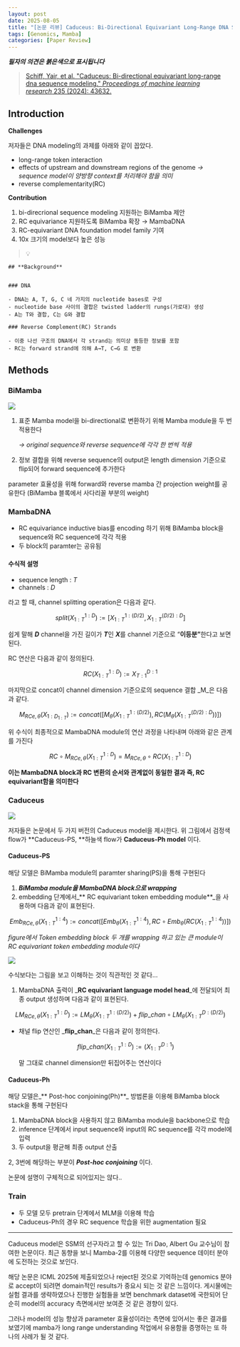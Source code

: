 ```yaml
---
layout: post
date: 2025-08-05
title: "[논문 리뷰] Caduceus: Bi-Directional Equivariant Long-Range DNA Sequence Modeling"
tags: [Genomics, Mamba]
categories: [Paper Review]
---
```


<span class="notion-red">_**필자의 의견은 붉은색으로 표시됩니다**_</span>


> [Schiff, Yair, et al. "Caduceus: Bi-directional equivariant long-range dna sequence modeling." ](https://pmc.ncbi.nlm.nih.gov/articles/PMC12189541/)[_Proceedings of machine learning research_](https://pmc.ncbi.nlm.nih.gov/articles/PMC12189541/)[ 235 (2024): 43632.](https://pmc.ncbi.nlm.nih.gov/articles/PMC12189541/)



## Introduction


**Challenges**


저자들은 DNA modeling의 과제를 아래와 같이 꼽았다.

- long-range token interaction
- effects of upstream and downstream regions of the genome 
_→ sequence model이 양방향 context를 처리해야 함을 의미_
- reverse complementarity(RC)

**Contribution**

1. bi-direcrional sequence modeling 지원하는 BiMamba 제안
1. RC equivariance 지원하도록 BiMamba 확장 → MambaDNA
1. RC-equivariant DNA foundation model family 기여
1. 10x 크기의 model보다 높은 성능

> 💡 


	## **Background**


	### DNA

	- DNA는 A, T, G, C 네 가지의 nucleotide bases로 구성
	- nucleotide base 사이의 결합은 twisted ladder의 rungs(가로대) 생성
	- A는 T와 결합, C는 G와 결합

	### Reverse Complement(RC) Strands

	- 이중 나선 구조의 DNA에서 각 strand는 의미상 동등한 정보를 포함
	- RC는 forward strand에 의해 A→T, C→G 로 변환


## Methods



### BiMamba


![](https://prod-files-secure.s3.us-west-2.amazonaws.com/542b861c-36a8-4051-84e5-8804b6728dba/2c247d59-7815-4980-99f0-8f0d21f445a7/image.png?X-Amz-Algorithm=AWS4-HMAC-SHA256&X-Amz-Content-Sha256=UNSIGNED-PAYLOAD&X-Amz-Credential=ASIAZI2LB46675EVF5CW%2F20251012%2Fus-west-2%2Fs3%2Faws4_request&X-Amz-Date=20251012T131349Z&X-Amz-Expires=3600&X-Amz-Security-Token=IQoJb3JpZ2luX2VjEIX%2F%2F%2F%2F%2F%2F%2F%2F%2F%2FwEaCXVzLXdlc3QtMiJGMEQCIEOXIQEVvBbYjcud%2FUEVkrSo7tnVlvta9RcCdeycC1k0AiBsX51rkD2633L9DbpB9QCrI7zIIKuzaK0TaDwoWkXZbSr%2FAwgtEAAaDDYzNzQyMzE4MzgwNSIMqolJ8L%2FECbc3nACKKtwD7wX8Eqgkw8Ip58wIY5KnuuO170HN401vCDyL9rljaHYcOYVyQ0wzn6IhmbUj39kvJkJ%2FfovWg0GDnNM6BTr8HIwGKgm8kSDyFv%2FhkGtk6Rj90AyZzA0Q55xk7iOf2ZRtddIFHyDhnxHygJ8rvLYAOBz8m%2F7C3JeECkUG098uIpibgT1eqsMa8MqDILWQtkJVP6veSYkr69gJNSUeXGFWGohFRII%2BoMGBNWElOQzKDCEAZ5%2BhBPXWY%2F7ZAbQN0hJoWS2DdQhAILe1dgxk9yLZDU7MKdG7GgJ7N5rSlXETlXeEx4qoEZNnHpoDpbFxPI9VsPMW2DOCungeGVsugNajR2qx34FC7pXloMqQTfFZHH6GpWBFbxQqo8f4M2VA2LEALUXXUUC1MeuDiz%2FJKWU9dNgHdfXXUOqmSDweYhW4H%2BCaFDS2Qcoo971FXG%2Fx44P1NjNoCT4%2Fylwf3ULMR%2FGKOYIdnBw8LvM7Hy%2BksAOBwCoNZuGmJVlZILPD69aZOdRxu7SUZ%2FvhMkbF2urqU0WRJjN6udfkxXpzULu68VJNbaD%2Fknv7smLUAa8HBg5SCGzEZ7UygqsVdVyNXMmU3T0J%2BJoIelRZbAnkAzCtcdE%2FQG6OUBXCQ6xiC8x5jBcwjrmuxwY6pgGN%2BhwWuZUUae4JDtGlXPldCArBObmesYEXoLESIYWG6%2FIOsbbV0Pqod2FVtAOl0FARmUwjQ%2Bs4upEmgesLp3wmPu9LjP4Z0t9xOpM%2BeaX%2BHtq0288fA79%2BqsrLTMbjoGJrltf2bY6vXzsnt%2BWfoFA0%2FQSqCNBapG%2FmGZMhzWGnkYAlKrwc8XOeBWVerJG8zbnZ8y4JLPgZ%2FEiajWQXvf4Sdn%2Fbts2N&X-Amz-Signature=8ae42ebc43859642ea8aa2eb63206aa9c5f06a5121e08128b54c8f7fee54adf6&X-Amz-SignedHeaders=host&x-amz-checksum-mode=ENABLED&x-id=GetObject)

1. 표준 Mamba model을 bi-directional로 변환하기 위해 Mamba module을 두 번 적용한다

	_→ original sequence와 reverse sequence에 각각 한 번씩 적용_

1. 정보 결합을 위해 reverse sequence의 output은 length dimension 기준으로 flip되어 forward sequence에 추가한다

parameter 효율성을 위해 forward와 reverse mamba 간 projection weight를 공유한다 (BiMamba 블록에서 사다리꼴 부분의 weight)



### MambaDNA

- RC equivariance inductive bias를 encoding 하기 위해 BiMamba block을 sequence와 RC sequence에 각각 적용
- 두 block의 paramter는 공유됨


#### 수식적 설명

- sequence length : _T_
- channels : _D_

라고 할 때,  channel splitting operation은 다음과 같다.


$$
split(X^{1:D}_{1:T}):=[X^{1:(D/2)}_{1:T},X^{(D/2):D}_{1:T}]
$$


<span class="notion-red">쉽게 말해 </span><span class="notion-red">_**D**_</span><span class="notion-red"> channel을 가진 길이가 </span><span class="notion-red">_**T**_</span><span class="notion-red">인 </span><span class="notion-red">_**X**_</span><span class="notion-red">를 channel 기준으로 “</span><span class="notion-red">**이등분”**</span><span class="notion-red">한다고 보면 된다.</span>


RC 연산은 다음과 같이 정의된다.


$$
RC(X^{1:D}_{1:T}):=X^{D:1}_{T:1}
$$


마지막으로 concat이 channel dimension 기준으로의 sequence 결합 _M_은 다음과 같다.


$$
M_{RCe,\theta}(X_{1:D_{1:T}}):=concat([M_{\theta}(X^{1:(D/2)}_{1:T}),RC(M_{\theta}(X^{(D/2):D}_{1:T}))])
$$


위 수식이 최종적으로 MambaDNA module의 연산 과정을 나타내며 아래와 같은 관계를 가진다


$$
RC\circ M_{RCe,\theta}(X^{1:D}_{1:T}) = M_{RCe,\theta} \circ RC(X^{1:D}_{1:T})
$$


**이는 MambaDNA block과 RC 변환의 순서와 관계없이 동일한 결과 즉, RC equivariant함을 의미한다**



### Caduceus


![](https://prod-files-secure.s3.us-west-2.amazonaws.com/542b861c-36a8-4051-84e5-8804b6728dba/f94a60d7-8145-473b-aef9-7c68d3ec604a/image.png?X-Amz-Algorithm=AWS4-HMAC-SHA256&X-Amz-Content-Sha256=UNSIGNED-PAYLOAD&X-Amz-Credential=ASIAZI2LB46675EVF5CW%2F20251012%2Fus-west-2%2Fs3%2Faws4_request&X-Amz-Date=20251012T131349Z&X-Amz-Expires=3600&X-Amz-Security-Token=IQoJb3JpZ2luX2VjEIX%2F%2F%2F%2F%2F%2F%2F%2F%2F%2FwEaCXVzLXdlc3QtMiJGMEQCIEOXIQEVvBbYjcud%2FUEVkrSo7tnVlvta9RcCdeycC1k0AiBsX51rkD2633L9DbpB9QCrI7zIIKuzaK0TaDwoWkXZbSr%2FAwgtEAAaDDYzNzQyMzE4MzgwNSIMqolJ8L%2FECbc3nACKKtwD7wX8Eqgkw8Ip58wIY5KnuuO170HN401vCDyL9rljaHYcOYVyQ0wzn6IhmbUj39kvJkJ%2FfovWg0GDnNM6BTr8HIwGKgm8kSDyFv%2FhkGtk6Rj90AyZzA0Q55xk7iOf2ZRtddIFHyDhnxHygJ8rvLYAOBz8m%2F7C3JeECkUG098uIpibgT1eqsMa8MqDILWQtkJVP6veSYkr69gJNSUeXGFWGohFRII%2BoMGBNWElOQzKDCEAZ5%2BhBPXWY%2F7ZAbQN0hJoWS2DdQhAILe1dgxk9yLZDU7MKdG7GgJ7N5rSlXETlXeEx4qoEZNnHpoDpbFxPI9VsPMW2DOCungeGVsugNajR2qx34FC7pXloMqQTfFZHH6GpWBFbxQqo8f4M2VA2LEALUXXUUC1MeuDiz%2FJKWU9dNgHdfXXUOqmSDweYhW4H%2BCaFDS2Qcoo971FXG%2Fx44P1NjNoCT4%2Fylwf3ULMR%2FGKOYIdnBw8LvM7Hy%2BksAOBwCoNZuGmJVlZILPD69aZOdRxu7SUZ%2FvhMkbF2urqU0WRJjN6udfkxXpzULu68VJNbaD%2Fknv7smLUAa8HBg5SCGzEZ7UygqsVdVyNXMmU3T0J%2BJoIelRZbAnkAzCtcdE%2FQG6OUBXCQ6xiC8x5jBcwjrmuxwY6pgGN%2BhwWuZUUae4JDtGlXPldCArBObmesYEXoLESIYWG6%2FIOsbbV0Pqod2FVtAOl0FARmUwjQ%2Bs4upEmgesLp3wmPu9LjP4Z0t9xOpM%2BeaX%2BHtq0288fA79%2BqsrLTMbjoGJrltf2bY6vXzsnt%2BWfoFA0%2FQSqCNBapG%2FmGZMhzWGnkYAlKrwc8XOeBWVerJG8zbnZ8y4JLPgZ%2FEiajWQXvf4Sdn%2Fbts2N&X-Amz-Signature=0e11c064e3c4428d860f020b2a92f839df5219f6b6afc6af5b0273cce2ebc551&X-Amz-SignedHeaders=host&x-amz-checksum-mode=ENABLED&x-id=GetObject)


저자들은 논문에서 두 가지 버전의 Caduceus model을 제시한다. 위 그림에서 검정색 flow가 **Caduceus-PS, **하늘색 flow가 **Caduceus-Ph model** 이다.



#### Caduceus-PS


해당 모델은 BiMamba module의 paramter sharing(PS)을 통해 구현된다

1. _**BiMamba module을 MambaDNA block으로 wrapping**_
1. embedding 단계에서_** RC equivariant token embedding module**_을 사용하며 다음과 같이 표현된다.

$$
Emb_{RCe,\theta}(X^{1:4}_{1:T}):=concat([Emb_{\theta}(X^{1:4}_{1:T}),RC \circ Emb_{\theta}(RC(X^{1:4}_{1:T}))])
$$


_figure에서 Token embedding block 두 개를 wrapping 하고 있는 큰 module이 RC equivariant token embedding module이다_


![](https://prod-files-secure.s3.us-west-2.amazonaws.com/542b861c-36a8-4051-84e5-8804b6728dba/b175e4da-71eb-4e91-8c23-a06dabe673c9/image.png?X-Amz-Algorithm=AWS4-HMAC-SHA256&X-Amz-Content-Sha256=UNSIGNED-PAYLOAD&X-Amz-Credential=ASIAZI2LB46675EVF5CW%2F20251012%2Fus-west-2%2Fs3%2Faws4_request&X-Amz-Date=20251012T131349Z&X-Amz-Expires=3600&X-Amz-Security-Token=IQoJb3JpZ2luX2VjEIX%2F%2F%2F%2F%2F%2F%2F%2F%2F%2FwEaCXVzLXdlc3QtMiJGMEQCIEOXIQEVvBbYjcud%2FUEVkrSo7tnVlvta9RcCdeycC1k0AiBsX51rkD2633L9DbpB9QCrI7zIIKuzaK0TaDwoWkXZbSr%2FAwgtEAAaDDYzNzQyMzE4MzgwNSIMqolJ8L%2FECbc3nACKKtwD7wX8Eqgkw8Ip58wIY5KnuuO170HN401vCDyL9rljaHYcOYVyQ0wzn6IhmbUj39kvJkJ%2FfovWg0GDnNM6BTr8HIwGKgm8kSDyFv%2FhkGtk6Rj90AyZzA0Q55xk7iOf2ZRtddIFHyDhnxHygJ8rvLYAOBz8m%2F7C3JeECkUG098uIpibgT1eqsMa8MqDILWQtkJVP6veSYkr69gJNSUeXGFWGohFRII%2BoMGBNWElOQzKDCEAZ5%2BhBPXWY%2F7ZAbQN0hJoWS2DdQhAILe1dgxk9yLZDU7MKdG7GgJ7N5rSlXETlXeEx4qoEZNnHpoDpbFxPI9VsPMW2DOCungeGVsugNajR2qx34FC7pXloMqQTfFZHH6GpWBFbxQqo8f4M2VA2LEALUXXUUC1MeuDiz%2FJKWU9dNgHdfXXUOqmSDweYhW4H%2BCaFDS2Qcoo971FXG%2Fx44P1NjNoCT4%2Fylwf3ULMR%2FGKOYIdnBw8LvM7Hy%2BksAOBwCoNZuGmJVlZILPD69aZOdRxu7SUZ%2FvhMkbF2urqU0WRJjN6udfkxXpzULu68VJNbaD%2Fknv7smLUAa8HBg5SCGzEZ7UygqsVdVyNXMmU3T0J%2BJoIelRZbAnkAzCtcdE%2FQG6OUBXCQ6xiC8x5jBcwjrmuxwY6pgGN%2BhwWuZUUae4JDtGlXPldCArBObmesYEXoLESIYWG6%2FIOsbbV0Pqod2FVtAOl0FARmUwjQ%2Bs4upEmgesLp3wmPu9LjP4Z0t9xOpM%2BeaX%2BHtq0288fA79%2BqsrLTMbjoGJrltf2bY6vXzsnt%2BWfoFA0%2FQSqCNBapG%2FmGZMhzWGnkYAlKrwc8XOeBWVerJG8zbnZ8y4JLPgZ%2FEiajWQXvf4Sdn%2Fbts2N&X-Amz-Signature=b4067e721afb76501d8ed78df7c8dc289052a75680eb2065a05ee9ab5151ce4e&X-Amz-SignedHeaders=host&x-amz-checksum-mode=ENABLED&x-id=GetObject)


<span class="notion-red">수식보다는 그림을 보고 이해하는 것이 직관적인 것 같다…</span>

1. MambaDNA 출력이 _**RC equivariant language model head**_에 전달되어 최종 output 생성하며 다음과 같이 표현된다.

$$
LM_{RCe,\theta}(X^{1:D}_{1:T}):= LM_{\theta}(X^{1:(D/2)}_{1:T})+flip\_chan\circ LM_{\theta}(X^{D:(D/2)}_{1:T})
$$

- 채널 flip 연산인 _**flip\_chan**_은 다음과 같이 정의한다.

	$$
	flip\_chan(X^{1:D}_{1:T}):=(X^{D:1}_{1:T})
	$$


	말 그대로 channel dimension만 뒤집어주는 연산이다



#### Caduceus-Ph


해당 모델은_** Post-hoc conjoining(Ph)**_ 방법론을 이용해 BiMamba block stack을 통해 구현된다

1. MambaDNA block을 사용하지 않고 BiMamba module을 backbone으로 학습
1. inference 단계에서 input sequence와 input의 RC sequence를 각각 model에 입력
1. 두 output을 평균해 최종 output 산출

2, 3번에 해당하는 부분이 _**Post-hoc conjoining**_ 이다.


<span class="notion-red">논문에 설명이 구체적으로 되어있지는 않다..</span>



### Train

- 두 모델 모두 pretrain 단계에서 MLM을 이용해 학습
- Caduceus-Ph의 경우 RC sequence 학습을 위한 augmentation 필요

---


<span class="notion-red">Caduceus model은 SSM의 선구자라고 할 수 있는 Tri Dao, Albert Gu 교수님이 참여한 논문이다. 최근 동향을 보니 Mamba-2를 이용해 다양한 sequence 데이터 분야에 도전하는 것으로 보인다.</span>


<span class="notion-red">해당 논문은 ICML 2025에 제출되었으나 reject된 것으로 기억하는데 genomics 분야로 accept이 되려면 domain적인 results가 중요시 되는 것 같은 느낌이다. 게시물에는 실험 결과를 생략하였으나 진행한 실험들을 보면 benchmark dataset에 국한되어 단순히 model의 accuracy 측면에서만 보여준 것 같은 경향이 있다.</span>


<span class="notion-red">그러나 model의 성능 향상과 parameter 효율성이라는 측면에 있어서는 좋은 결과를 보였기에 mamba가 long range understanding 작업에서 유용함을 증명하는 또 하나의 사례가 될 것 같다.</span>

